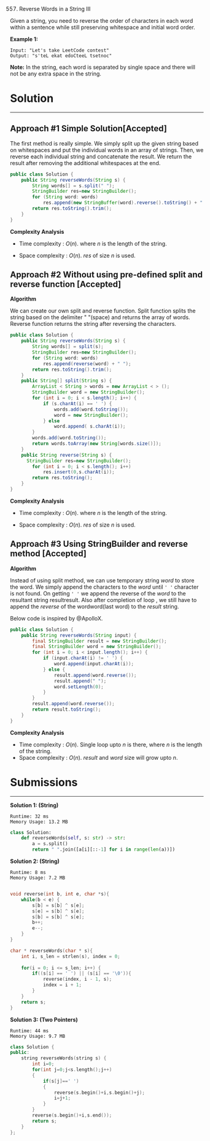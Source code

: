 557. Reverse Words in a String III

Given a string, you need to reverse the order of characters in each word within a sentence while still preserving whitespace and initial word order.

**Example 1:**
```
Input: "Let's take LeetCode contest"
Output: "s'teL ekat edoCteeL tsetnoc"
```

**Note:** In the string, each word is separated by single space and there will not be any extra space in the string.

# Solution
---
## Approach #1 Simple Solution[Accepted]
The first method is really simple. We simply split up the given string based on whitespaces and put the individual words in an array of strings. Then, we reverse each individual string and concatenate the result. We return the result after removing the additional whitespaces at the end.

```java
public class Solution {
    public String reverseWords(String s) {
        String words[] = s.split(" ");
        StringBuilder res=new StringBuilder();
        for (String word: words)
            res.append(new StringBuffer(word).reverse().toString() + " ");
        return res.toString().trim();
    }
}
```

**Complexity Analysis**

* Time complexity : $O(n)$. where $n$ is the length of the string.

* Space complexity : $O(n)$. $res$ of size $n$ is used.

## Approach #2 Without using pre-defined split and reverse function [Accepted]
**Algorithm**

We can create our own split and reverse function. Split function splits the string based on the delimiter " "(space) and returns the array of words. Reverse function returns the string after reversing the characters.

```java
public class Solution {
    public String reverseWords(String s) {
        String words[] = split(s);
        StringBuilder res=new StringBuilder();
        for (String word: words)
            res.append(reverse(word) + " ");
        return res.toString().trim();
    }
    public String[] split(String s) {
        ArrayList < String > words = new ArrayList < > ();
        StringBuilder word = new StringBuilder();
        for (int i = 0; i < s.length(); i++) {
            if (s.charAt(i) == ' ') {
                words.add(word.toString());
                word = new StringBuilder();
            } else
                word.append( s.charAt(i));
        }
        words.add(word.toString());
        return words.toArray(new String[words.size()]);
    }
    public String reverse(String s) {
      StringBuilder res=new StringBuilder();
        for (int i = 0; i < s.length(); i++)
            res.insert(0,s.charAt(i));
        return res.toString();
    }
}
```

**Complexity Analysis**

* Time complexity : $O(n)$. where $n$ is the length of the string.

* Space complexity : $O(n)$. $res$ of size $n$ is used.

## Approach #3 Using StringBuilder and reverse method [Accepted]
**Algorithm**

Instead of using split method, we can use temporary string $word$ to store the word. We simply append the characters to the $word$ until `' '` character is not found. On getting `' '` we append the reverse of the $word$ to the resultant string resultresult. Also after completion of loop , we still have to append the $reverse$ of the wordword(last word) to the $result$ string.

Below code is inspired by @ApolloX.

```java
public class Solution {
    public String reverseWords(String input) {
        final StringBuilder result = new StringBuilder();
        final StringBuilder word = new StringBuilder();
        for (int i = 0; i < input.length(); i++) {
            if (input.charAt(i) != ' ') {
                word.append(input.charAt(i));
            } else {
                result.append(word.reverse());
                result.append(" ");
                word.setLength(0);
            }
        }
        result.append(word.reverse());
        return result.toString();
    }
}
```

**Complexity Analysis**

* Time complexity : $O(n)$. Single loop upto $n$ is there, where $n$ is the length of the string.
* Space complexity : $O(n)$. $result$ and $word$ size will grow upto $n$.

# Submissions
---
**Solution 1: (String)**
```
Runtime: 32 ms
Memory Usage: 13.2 MB
```
```python
class Solution:
    def reverseWords(self, s: str) -> str:
        a = s.split()
        return " ".join([a[i][::-1] for i in range(len(a))])
```

**Solution 2: (String)**
```
Runtime: 8 ms
Memory Usage: 7.2 MB
```
```c

void reverse(int b, int e, char *s){
    while(b < e) {
        s[b] = s[b] ^ s[e];
        s[e] = s[b] ^ s[e];
        s[b] = s[b] ^ s[e];
        b++;
        e--;
    }
}

char * reverseWords(char * s){
    int i, s_len = strlen(s), index = 0;
    
    for(i = 0; i <= s_len; i++) {
        if((s[i] == ' ') || (s[i] == '\0')){
            reverse(index, i - 1, s);
            index = i + 1;
        }
    }
    return s;
}
```

**Solution 3: (Two Pointers)**
```
Runtime: 44 ms
Memory Usage: 9.7 MB
```
```c++
class Solution {
public:
    string reverseWords(string s) {
        int i=0;
        for(int j=0;j<s.length();j++)
        {
            if(s[j]==' ')
            {
                reverse(s.begin()+i,s.begin()+j);
                i=j+1;
            }
        }
        reverse(s.begin()+i,s.end());
        return s;
    }
};
```
